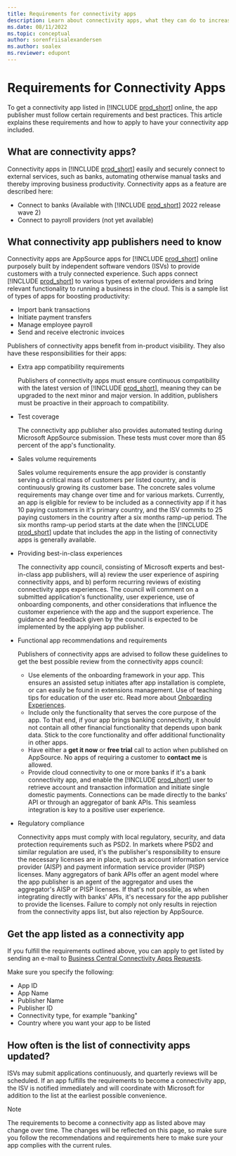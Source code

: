 ```yaml
---
title: Requirements for connectivity apps
description: Learn about connectivity apps, what they can do to increase business productivity, and how to get your app listed as a connectivity app.
ms.date: 08/11/2022
ms.topic: conceptual
author: sorenfriisalexandersen
ms.author: soalex
ms.reviewer: edupont
---
```


# Requirements for Connectivity Apps

To get a connectivity app listed in [!INCLUDE [prod_short](../includes/prod_short.md)] online, the app publisher must follow certain requirements and best practices. This article explains these requirements and how to apply to have your connectivity app included.

## What are connectivity apps?

Connectivity apps in [!INCLUDE [prod_short](../includes/prod_short.md)] easily and securely connect to external services, such as banks, automating otherwise manual tasks and thereby improving business productivity. Connectivity apps as a feature are described here:

* Connect to banks (Available with [!INCLUDE [prod_short](../includes/prod_short.md)] 2022 release wave 2)
* Connect to payroll providers (not yet available)

## What connectivity app publishers need to know

Connectivity apps are AppSource apps for [!INCLUDE [prod_short](../includes/prod_short.md)] online purposely built by independent software vendors (ISVs) to provide customers with a truly connected experience. Such apps connect [!INCLUDE [prod_short](../includes/prod_short.md)] to various types of external providers and bring relevant functionality to running a business in the cloud. This is a sample list of types of apps for boosting productivity:

* Import bank transactions  
* Initiate payment transfers  
* Manage employee payroll  
* Send and receive electronic invoices  

Publishers of connectivity apps benefit from in-product visibility. They also have these responsibilities for their apps:

* Extra app compatibility requirements

    Publishers of connectivity apps must ensure continuous compatibility with the latest version of [!INCLUDE [prod_short](../includes/prod_short.md)], meaning they can be upgraded to the next minor and major version. In addition, publishers must be proactive in their approach to compatibility.

* Test coverage

    The connectivity app publisher also provides automated testing during Microsoft AppSource submission. These tests must cover more than 85 percent of the app's functionality.

* Sales volume requirements

    Sales volume requirements ensure the app provider is constantly serving a critical mass of customers per listed country, and is continuously growing its customer base. The concrete sales volume requirements may change over time and for various markets. 
    Currently, an app is eligible for review to be included as a connectivity app if it has 10 paying customers in it's primary country, and the ISV commits to 25 paying customers in the country after a six months ramp-up period. The six months ramp-up period starts at the date when the [!INCLUDE [prod_short](../includes/prod_short.md)] update that includes the app in the listing of connectivity apps is generally available.

* Providing best-in-class experiences

    The connectivity app council, consisting of Microsoft experts and best-in-class app publishers, will a) review the user experience of aspiring connectivity apps, and b) perform recurring reviews of existing connectivity apps experiences. The council will comment on a submitted application's functionality, user experience, use of onboarding components, and other considerations that influence the customer experience with the app and the support experience. The guidance and feedback given by the council is expected to be implemented by the applying app publisher.  

* Functional app recommendations and requirements

    Publishers of connectivity apps are advised to follow these guidelines to get the best possible review from the connectivity apps council:

  * Use elements of the onboarding framework in your app. This ensures an assisted setup initiates after app installation is complete, or can easily be found in extensions management. Use of teaching tips for education of the user etc. Read more about [Onboarding Experiences](../administration/onboarding-experiences.md).
  * Include only the functionality that serves the core purpose of the app. To that end, if your app brings banking connectivity, it should not contain all other financial functionality that depends upon bank data. Stick to the core functionality and offer additional functionality in other apps.
  * Have either a **get it now** or **free trial** call to action when published on AppSource. No apps of requiring a customer to **contact me** is allowed.
  * Provide cloud connectivity to one or more banks if it's a bank connectivity app, and enable the [!INCLUDE [prod_short](../includes/prod_short.md)] user to retrieve account and transaction information and initiate single domestic payments. Connections can be made directly to the banks’ API or through an aggregator of bank APIs. This seamless integration is key to a positive user experience.

* Regulatory compliance

    Connectivity apps must comply with local regulatory, security, and data protection requirements such as PSD2. In markets where PSD2 and similar regulation are used, it's the publisher's responsibility to ensure the necessary licenses are in place, such as account information service provider (AISP) and payment information service provider (PISP) licenses. Many aggregators of bank APIs offer an agent model where the app publisher is an agent of the aggregator and uses the aggregator's AISP or PISP licenses. If that's not possible, as when integrating directly with banks' APIs, it's necessary for the app publisher to provide the licenses. Failure to comply not only results in rejection from the connectivity apps list, but also rejection by AppSource.

## Get the app listed as a connectivity app

If you fulfill the requirements outlined above, you can apply to get listed by sending an e-mail to [Business Central Connectivity Apps Requests](mailto:bc-connectivity-apps@microsoft.com).

Make sure you specify the following:

* App ID
* App Name
* Publisher Name
* Publisher ID
* Connectivity type, for example "banking"
* Country where you want your app to be listed

## How often is the list of connectivity apps updated?

ISVs may submit applications continuously, and quarterly reviews will be scheduled. If an app fulfills the requirements to become a connectivity app, the ISV is notified immediately and will coordinate with Microsoft for addition to the list at the earliest possible convenience. 

> [!NOTE]  
> The requirements to become a connectivity app as listed above may change over time. The changes will be reflected on this page, so make sure you follow the recommendations and requirements here to make sure your app complies with the current rules.

